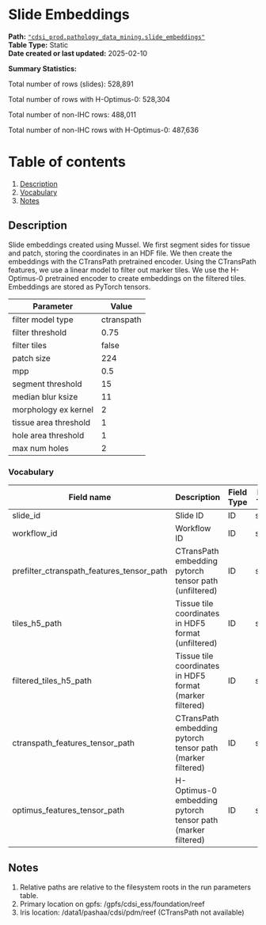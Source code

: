 # Slide Embeddings

<b>Path:</b> [`"cdsi_prod.pathology_data_mining.slide_embeddings"`](https://msk-mode-prod.cloud.databricks.com/explore/data/cdsi_prod/pathology_data_mining/slide_embeddings) <br/>
<b>Table Type:</b> Static <br/>
<b>Date created or last updated:</b> 2025-02-10 <br/>

<b>Summary Statistics:</b>

Total number of rows (slides): 528,891 <br/>

Total number of rows with H-Optimus-0: 528,304 <br/>

Total number of non-IHC rows: 488,011 <br/>

Total number of non-IHC rows with H-Optimus-0: 487,636 <br/>

# Table of contents
1. [Description](#description)
2. [Vocabulary](#vocab)
3. [Notes](#notes)

## Description <a name="description"></a>

Slide embeddings created using Mussel. We first segment sides for tissue and
patch, storing the coordinates in an HDF file. We then create the embeddings
with the CTransPath pretrained encoder. Using the CTransPath features, we use a
linear model to filter out marker tiles. We use the H-Optimus-0 pretrained
encoder to create embeddings on the filtered tiles. Embeddings are stored as
PyTorch tensors.

| **Parameter** | **Value** |
|---|---|
| filter model type | ctranspath |
| filter threshold | 0.75 |
| filter tiles | false |
| patch size | 224 |
| mpp | 0.5 |
| segment threshold | 15 |
| median blur ksize | 11 |
| morphology ex kernel | 2 |
| tissue area threshold | 1 |
| hole area threshold | 1 |
| max num holes | 2 |


### Vocabulary <a name="vocab"></a>

| **Field name** | **Description** | **Field Type** | **Data Type** | **Field Format** |
|---|---|---|---|---|
| slide_id | Slide ID | ID | string |  |
| workflow_id | Workflow ID  | ID  | string | |
| prefilter_ctranspath_features_tensor_path | CTransPath embedding pytorch tensor path (unfiltered)| ID | string | relative path |
| tiles_h5_path | Tissue tile coordinates in HDF5 format (unfiltered) | ID | string | relative path |
| filtered_tiles_h5_path | Tissue tile coordinates in HDF5 format (marker filtered) | ID | string | relative path |
| ctranspath_features_tensor_path | CTransPath embedding pytorch tensor path (marker filtered)| ID | string | relative path |
| optimus_features_tensor_path | H-Optimus-0 embedding pytorch tensor path (marker filtered) | ID | string | relative path |

## Notes <a name="notes"></a>

1. Relative paths are relative to the filesystem roots in the run parameters table.
2. Primary location on gpfs: /gpfs/cdsi_ess/foundation/reef
3. Iris location: /data1/pashaa/cdsi/pdm/reef (CTransPath not available)
